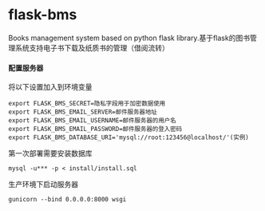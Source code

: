 # flask-bms
Books management system based on python flask library.基于flask的图书管理系统支持电子书下载及纸质书的管理（借阅流转）

#### 配置服务器

将以下设置加入到环境变量
```
export FLASK_BMS_SECRET=隐私字段用于加密数据使用
export FLASK_BMS_EMAIL_SERVER=邮件服务器地址
export FLASK_BMS_EMAIL_USERNAME=邮件服务器的用户名
export FLASK_BMS_EMAIL_PASSWORD=邮件服务器的登入密码
export FLASK_BMS_DATABASE_URI='mysql://root:123456@localhost/'(实例)
```

第一次部署需要安装数据库

```
mysql -u*** -p < install/install.sql
```


生产环境下启动服务器
```
gunicorn --bind 0.0.0.0:8000 wsgi
```
